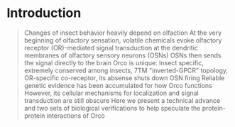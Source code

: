 # Introduction
>Changes of insect behavior heavily depend on olfaction
>At the very beginning of olfactory sensation, volatile chemicals evoke olfactory receptor (OR)-mediated signal transduction at the dendritic membranes of olfactory sensory neurons (OSNs)
>OSNs then sends the signal directly to the brain
>Orco is unique: Insect specific, extremely conserved among insects, 7TM "inverted-GPCR" topology, OR-specific co-receptor, its absense shuts down OSN firing
>Reliable genetic evidence has been accumulated for how Orco functions
>However, its cellular mechanisms for localization and signal transduction are still obscure
>Here we present a technical advance and two sets of biological verifications to help speculate the protein-protein interactions of Orco

